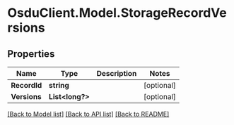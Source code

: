# OsduClient.Model.StorageRecordVersions
## Properties

Name | Type | Description | Notes
------------ | ------------- | ------------- | -------------
**RecordId** | **string** |  | [optional] 
**Versions** | **List&lt;long?&gt;** |  | [optional] 

[[Back to Model list]](../README.md#documentation-for-models) [[Back to API list]](../README.md#documentation-for-api-endpoints) [[Back to README]](../README.md)

